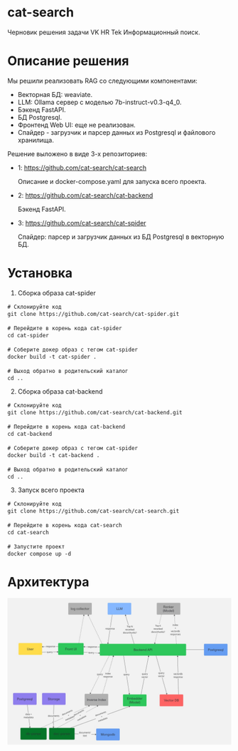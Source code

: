 # cat-search

Черновик решения задачи VK HR Tek Информационный поиск.

# Описание решения

Мы решили реализовать RAG со следующими компонентами:
- Векторная БД: weaviate.
- LLM: Ollama сервер с моделью 7b-instruct-v0.3-q4_0.
- Бэкенд FastAPI.
- БД Postgresql.
- Фронтенд Web UI: еще не реализован.
- Спайдер - загрузчик и парсер данных из Postgresql и файлового хранилища.

Решение выложено в виде 3-х репозиториев:
- 1: https://github.com/cat-search/cat-search

    Описание и docker-compose.yaml для запуска всего проекта.

- 2: https://github.com/cat-search/cat-backend

    Бэкенд FastAPI.

- 3: https://github.com/cat-search/cat-spider

    Спайдер: парсер и загрузчик данных из БД Postgresql в векторную БД.     


# Установка

1. Сборка образа cat-spider

```shell
# Склонируйте код
git clone https://github.com/cat-search/cat-spider.git

# Перейдите в корень кода cat-spider
cd cat-spider

# Соберите докер образ с тегом cat-spider
docker build -t cat-spider .

# Выход обратно в родительский каталог
cd ..
```

2. Сборка образа cat-backend

```shell
# Склонируйте код
git clone https://github.com/cat-search/cat-backend.git

# Перейдите в корень кода cat-backend
cd cat-backend

# Соберите докер образ с тегом cat-spider
docker build -t cat-backend .

# Выход обратно в родительский каталог
cd ..
```

3. Запуск всего проекта

```shell
# Склонируйте код
git clone https://github.com/cat-search/cat-search.git

# Перейдите в корень кода cat-search
cd cat-search

# Запустите проект
docker compose up -d
```

# Архитектура

![Architecture](doc/CatSearch_System_design.jpg)
